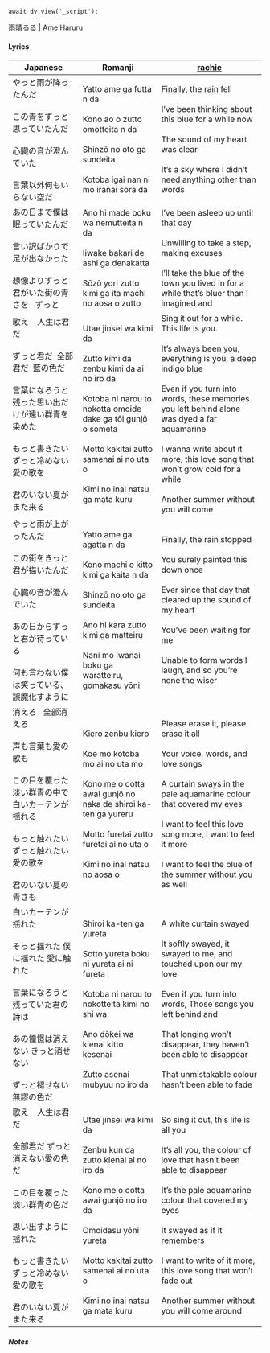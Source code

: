 ```dataviewjs
await dv.view('_script');
```
雨晴るる | Ame Haruru
#### Lyrics

| Japanese                                                                                                                    | Romanji                                                                                                                                                                                                                            | [rachie](https://docs.google.com/document/d/1oTZmQU1CqN5M5_JJMv46J7dZn8qqS7xdGz-jADwnApI/)                                                                                                                                                                                                                                                        |
| --------------------------------------------------------------------------------------------------------------------------- | ---------------------------------------------------------------------------------------------------------------------------------------------------------------------------------------------------------------------------------- | ------------------------------------------------------------------------------------------------------------------------------------------------------------------------------------------------------------------------------------------------------------------------------------------------------------------------------------------------- |
| やっと雨が降ったんだ<br><br>この青をずっと思っていたんだ<br><br>心臓の音が澄んでいた<br><br>言葉以外何もいらない空だ                                                      | Yatto ame ga futta n da<br><br>Kono ao o zutto omotteita n da<br><br>Shinzō no oto ga sundeita<br><br>Kotoba igai nan ni mo iranai sora da                                                                                         | Finally, the rain fell<br><br>I’ve been thinking about this blue for a while now<br><br>The sound of my heart was clear <br><br>It’s a sky where I didn’t need anything other than words                                                                                                                                                          |
| あの日まで僕は眠っていたんだ<br><br>言い訳ばかりで足が出なかった<br><br>想像よりずっと君がいた街の青さを   ずっと                                                          | Ano hi made boku wa nemutteita n da<br><br>Iiwake bakari de ashi ga denakatta<br><br>Sōzō yori zutto kimi ga ita machi no aosa o zutto                                                                                             | I’ve been asleep up until that day<br><br>Unwilling to take a step, making excuses<br><br>I’ll take the blue of the town you lived in for a while that’s bluer than I imagined and                                                                                                                                                                |
| 歌え    人生は君だ<br><br>ずっと君だ  全部君だ  藍の色だ<br><br>言葉になろうと残った思い出だけが遠い群青を染めた<br><br>もっと書きたい   ずっと冷めない愛の歌を<br><br>君のいない夏がまた来る        | Utae jinsei wa kimi da<br><br>Zutto kimi da zenbu kimi da ai no iro da<br><br>Kotoba ni narou to nokotta omoide dake ga tōi gunjō o someta<br><br>Motto kakitai zutto samenai ai no uta o<br><br>Kimi no inai natsu ga mata kuru   | Sing it out for a while. This life is you. <br><br>It’s always been you, everything is you, a deep indigo blue<br><br>Even if you turn into words, these memories you left behind alone was dyed a far aquamarine<br><br>I wanna write about it more, this love song that won’t grow cold for a while<br><br>Another summer without you will come |
| やっと雨が上がったんだ<br><br>この街をきっと君が描いたんだ<br><br>心臓の音が澄んでいた<br><br>あの日からずっと君が待っている<br><br>何も言わない僕は笑っている、誤魔化すように                     | Yatto ame ga agatta n da<br><br>Kono machi o kitto kimi ga kaita n da<br><br>Shinzō no oto ga sundeita<br><br>Ano hi kara zutto kimi ga matteiru<br><br>Nani mo iwanai boku ga waratteiru, gomakasu yōni                           | Finally, the rain stopped<br><br>You surely painted this down once <br><br>Ever since that day that cleared up the sound of my heart <br><br>You’ve been waiting for me<br><br>Unable to form words I laugh, and so you’re none the wiser                                                                                                         |
| 消えろ   全部消えろ<br><br>声も言葉も愛の歌も<br><br>この目を覆った淡い群青の中で 白いカーテンが揺れる<br><br>もっと触れたい ずっと触れたい 愛の歌を<br><br>君のいない夏の青さも                 | Kiero zenbu kiero<br><br>Koe mo kotoba mo ai no uta mo<br><br>Kono me o ootta awai gunjō no naka de shiroi ka-ten ga yureru<br><br>Motto furetai zutto furetai ai no uta o<br><br>Kimi no inai natsu no aosa o                     | Please erase it, please erase it all<br><br>Your voice, words, and love songs <br><br>A curtain sways in the pale aquamarine colour that covered my eyes <br><br>I want to feel this love song more, I want to feel it more<br><br>I want to feel the blue of the summer without you as well                                                      |
| 白いカーテンが揺れた<br><br>そっと揺れた 僕に揺れた 愛に触れた<br><br>言葉になろうと残っていた君の詩は<br><br>あの憧憬は消えない きっと消せない<br><br>ずっと褪せない無謬の色だ                   | Shiroi ka-ten ga yureta<br><br>Sotto yureta boku ni yureta ai ni fureta<br><br>Kotoba ni narou to nokotteita kimi no shi wa<br><br>Ano dōkei wa kienai kitto kesenai<br><br>Zutto asenai mubyuu no iro da                          | A white curtain swayed<br><br>It softly swayed, it swayed to me, and touched upon our my love<br><br>Even if you turn into words, Those songs you left behind and<br><br>That longing won’t disappear, they haven’t been able to disappear <br><br>That unmistakable colour hasn’t been able to fade                                              |
| 歌え    人生は君だ<br><br>全部君だ ずっと消えない愛の色だ<br><br>この目を覆った淡い群青の色だ<br><br>思い出すように揺れた<br><br>もっと書きたい   ずっと冷めない愛の歌を<br><br>君のいない夏がまた来る | Utae jinsei wa kimi da<br><br>Zenbu kun da zutto kienai ai no iro da<br><br>Kono me o ootta awai gunjō no iro da<br><br>Omoidasu yōni yureta<br><br>Motto kakitai zutto samenai ai no uta o<br><br>Kimi no inai natsu ga mata kuru | So sing it out, this life is all you<br><br>It’s all you, the colour of love that hasn’t been able to disappear<br><br>It’s the pale aquamarine colour that covered my eyes<br><br>It swayed as if it remembers<br><br>I want to write of it more, this love song that won’t fade out<br><br>Another summer without you will come around          |
##### Notes
>